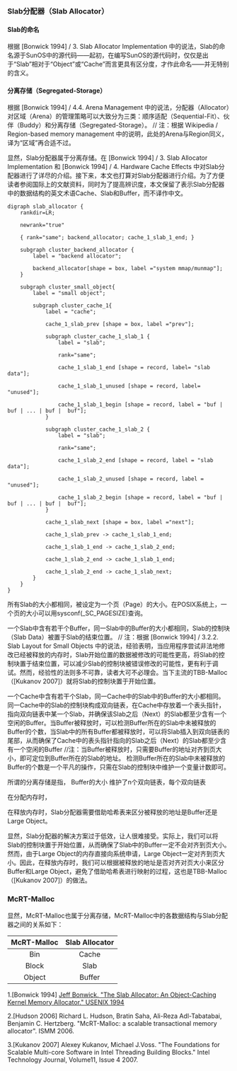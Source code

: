 
### Slab分配器（Slab Allocator）  
   
#### Slab的命名   
   
根据 \[Bonwick 1994\] / 3. Slab Allocator Implementation 中的说法，Slab的命名源于SunOS中的源代码——起初，在编写SunOS的源代码时，仅仅是出于“Slab”相对于“Object”或“Cache”而言更具有区分度，才作此命名——并无特别的含义。

#### 分离存储（Segregated-Storage）   
   
根据 \[Bonwick 1994\] / 4.4. Arena Management 中的说法，分配器（Allocator）对区域（Arena）的管理策略可以大致分为三类：顺序适配（Sequential-Fit）、伙伴（Buddy）和分离存储（Segregated-Storage）。 // 注：根据 Wikipedia / Region-based memory management 中的说明，此处的Arena与Region同义，译为“区域”再合适不过。  

显然，Slab分配器属于分离存储。在 \[Bonwick 1994\] / 3. Slab Allocator Implementation 和 \[Bonwick 1994\] / 4. Hardware Cache Effects 中对Slab分配器进行了详尽的介绍。接下来，本文也打算对Slab分配器进行介绍。为了方便读者参阅国际上的文献资料，同时为了提高辨识度，本文保留了表示Slab分配器中的数据结构的英文术语Cache、Slab和Buffer，而不译作中文。

```graphviz
digraph slab_allocator {
    rankdir=LR;

    newrank="true"

    { rank="same"; backend_allocator; cache_1_slab_1_end; }

    subgraph cluster_backend_allocator {
        label = "backend allocator";

        backend_allocator[shape = box, label ="system mmap/munmap"];
    }

    subgraph cluster_small_object{
        label = "small object";

        subgraph cluster_cache_1{
            label = "cache";
            
            cache_1_slab_prev [shape = box, label ="prev"];
            
            subgraph cluster_cache_1_slab_1 {
                label = "slab";
                
                rank="same";
                
                cache_1_slab_1_end [shape = record, label= "slab data"];
                
                cache_1_slab_1_unused [shape = record, label= "unused"];
                
                cache_1_slab_1_begin [shape = record, label = "buf | buf | ... | buf |  buf"];
            }

            subgraph cluster_cache_1_slab_2 {
                label = "slab";
            
                rank="same";
            
                cache_1_slab_2_end [shape = record, label = "slab data"];  

                cache_1_slab_2_unused [shape = record, label = "unused"];
            
                cache_1_slab_2_begin [shape = record, label = "buf | buf | ... | buf |  buf"];
            }

            cache_1_slab_next [shape = box, label ="next"];
            
            cache_1_slab_prev -> cache_1_slab_1_end;
            
            cache_1_slab_1_end -> cache_1_slab_2_end;
            
            cache_1_slab_2_end -> cache_1_slab_1_end;
            
            cache_1_slab_2_end -> cache_1_slab_next;
        }
    }
}
```

所有Slab的大小都相同，被设定为一个页（Page）的大小。在POSIX系统上，一个页的大小可以用sysconf(_SC_PAGESIZE)查询。  

一个Slab中含有若干个Buffer，同一Slab中的Buffer的大小都相同，Slab的控制块（Slab Data）被置于Slab的结束位置。 // 注：根据 \[Bonwick 1994\] / 3.2.2. Slab Layout for Small Objects 中的说法，经验表明，当应用程序尝试非法地修改已经被释放的内存时，Slab开始位置的数据被修改的可能性更高，将Slab的控制块置于结束位置，可以减少Slab的控制块被错误修改的可能性，更有利于调试。然而，经验性的法则多不可靠，读者大可不必理会。当下主流的TBB-Malloc（\[Kukanov 2007\]）就将Slab的控制块置于开始位置。    

一个Cache中含有若干个Slab，同一Cache中的Slab中的Buffer的大小都相同。同一Cache中的Slab的控制块构成双向链表，在Cache中存放着一个表头指针，指向双向链表中某一个Slab，并确保该Slab之后（Next）的Slab都至少含有一个空闲的Buffer。当Buffer被释放时，可以检测Buffer所在的Slab中未被释放的Buffer的个数，当Slab中的所有Buffer都被释放时，可以将Slab插入到双向链表的尾部，从而确保了Cache中的表头指针指向的Slab之后（Next）的Slab都至少含有一个空闲的Buffer //注：当Buffer被释放时，只需要Buffer的地址对齐到页大小，即可定位到Buffer所在的Slab的地址。 检测Buffer所在的Slab中未被释放的Buffer的个数是一个平凡的操作，只需在Slab的控制块中维护一个变量计数即可。         

所谓的分离存储是指， Buffer的大小 维护了n个双向链表，每个双向链表

在分配内存时，

在释放内存时，Slab分配器需要借助哈希表来区分被释放的地址是Buffer还是Large Object。      

显然，Slab分配器的解决方案过于低效，让人很难接受。实际上，我们可以将Slab的控制块置于开始位置，从而确保了Slab中的Buffer一定不会对齐到页大小。然而，由于Large Object的内存直接向系统申请，Large Object一定对齐到页大小。因此，在释放内存时，我们可以根据被释放的地址是否对齐对页大小来区分Buffer和Large Object，避免了借助哈希表进行映射的过程，这也是TBB-Malloc（\[Kukanov 2007\]）的做法。

### McRT-Malloc  

显然，McRT-Malloc也属于分离存储，McRT-Malloc中的各数据结构与Slab分配器之间的关系如下：     

McRT-Malloc | Slab Allocator   
:-: | :-:   
Bin | Cache  
Block | Slab  
Object | Buffer  

1\.\[Bonwick 1994\] [Jeff Bonwick. "The Slab Allocator: An Object-Caching Kernel Memory Allocator." USENIX 1994](https://www.usenix.org/legacy/publications/library/proceedings/bos94/bonwick.html)  

2\.\[Hudson 2006\] Richard L. Hudson, Bratin Saha, Ali-Reza Adl-Tabatabai, Benjamin C. Hertzberg. "McRT-Malloc: a scalable transactional memory allocator". ISMM 2006.   

3\.\[Kukanov 2007\] Alexey Kukanov, Michael J.Voss. "The Foundations for Scalable Multi-core Software in Intel Threading Building Blocks." Intel Technology Journal, Volume11, Issue 4 2007.  